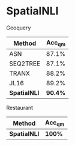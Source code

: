 # SpatialNLI

Geoquery

| Method        | Acc<sub>qm</sub>|
| ------------- | ------------- |
| ASN           | 87.1%         |
| SEQ2TREE      | 87.1%         |
| TRANX         | 88.2%         |
| JL16          | 89.2%         |
| **SpatialNLI**| **90.4%**     |

Restaurant

|Method        | Acc<sub>qm</sub>|
|--------------|-----------------|
|**SpatialNLI**|**100%**         |


